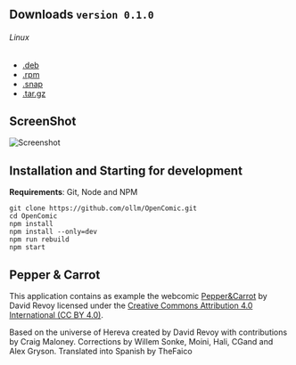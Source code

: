 ## Downloads `version 0.1.0`
###### Linux
* [.deb](https://github.com/ollm/OpenComic/releases/download/v0.1.0/opencomic_0.1.0_amd64.deb)
* [.rpm](https://github.com/ollm/OpenComic/releases/download/v0.1.0/opencomic-0.1.0.x86_64.rpm)
* [.snap](https://github.com/ollm/OpenComic/releases/download/v0.1.0/opencomic_0.1.0_amd64.snap)
* [.tar.gz](https://github.com/ollm/OpenComic/releases/download/v0.1.0/opencomic-0.1.0.tar.gz)

## ScreenShot

<!--![Screenshot](https://drive.google.com/uc?export=view&id=0Bys7xcli0VYlckNFTkF6QmdVbE0 "Screenshot")-->
<!--![Screenshot](https://drive.google.com/uc?export=view&id=0Bys7xcli0VYldFpNZjFkZmlubWc "Screenshot")-->
![Screenshot](https://drive.google.com/uc?export=view&id=17OzzFPC5Y38bXKbgCTsxQjlTnRX4rKk4 "Screenshot")



## Installation and Starting for development
__Requirements__: Git, Node and NPM

```shell
git clone https://github.com/ollm/OpenComic.git
cd OpenComic
npm install
npm install --only=dev
npm run rebuild
npm start
```
## Pepper & Carrot

This application contains as example the webcomic [Pepper&Carrot](https://www.peppercarrot.com) by David Revoy
licensed under the [Creative Commons Attribution 4.0 International (CC BY 4.0)](https://creativecommons.org/licenses/by/4.0/).

Based on the universe of Hereva created by David Revoy with contributions by Craig Maloney.
Corrections by Willem Sonke, Moini, Hali, CGand and Alex Gryson.
Translated into Spanish by TheFaico
